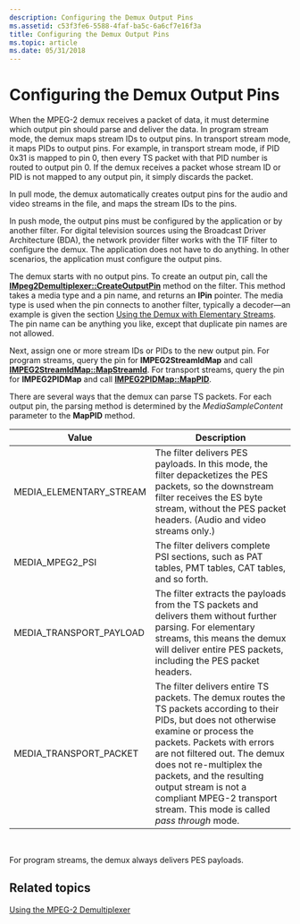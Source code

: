 ```yaml
---
description: Configuring the Demux Output Pins
ms.assetid: c53f3fe6-5588-4faf-ba5c-6a6cf7e16f3a
title: Configuring the Demux Output Pins
ms.topic: article
ms.date: 05/31/2018
---
```


# Configuring the Demux Output Pins

When the MPEG-2 demux receives a packet of data, it must determine which output pin should parse and deliver the data. In program stream mode, the demux maps stream IDs to output pins. In transport stream mode, it maps PIDs to output pins. For example, in transport stream mode, if PID 0x31 is mapped to pin 0, then every TS packet with that PID number is routed to output pin 0. If the demux receives a packet whose stream ID or PID is not mapped to any output pin, it simply discards the packet.

In pull mode, the demux automatically creates output pins for the audio and video streams in the file, and maps the stream IDs to the pins.

In push mode, the output pins must be configured by the application or by another filter. For digital television sources using the Broadcast Driver Architecture (BDA), the network provider filter works with the TIF filter to configure the demux. The application does not have to do anything. In other scenarios, the application must configure the output pins.

The demux starts with no output pins. To create an output pin, call the [**IMpeg2Demultiplexer::CreateOutputPin**](/windows/desktop/api/Strmif/nf-strmif-impeg2demultiplexer-createoutputpin) method on the filter. This method takes a media type and a pin name, and returns an **IPin** pointer. The media type is used when the pin connects to another filter, typically a decoder—an example is given the section [Using the Demux with Elementary Streams](using-the-demux-with-elementary-streams.md). The pin name can be anything you like, except that duplicate pin names are not allowed.

Next, assign one or more stream IDs or PIDs to the new output pin. For program streams, query the pin for **IMPEG2StreamIdMap** and call [**IMPEG2StreamIdMap::MapStreamId**](/windows/desktop/api/Strmif/nf-strmif-impeg2streamidmap-mapstreamid). For transport streams, query the pin for **IMPEG2PIDMap** and call [**IMPEG2PIDMap::MapPID**](/previous-versions/windows/desktop/api/Bdaiface/nf-bdaiface-impeg2pidmap-mappid).

There are several ways that the demux can parse TS packets. For each output pin, the parsing method is determined by the *MediaSampleContent* parameter to the **MapPID** method.



| Value                     | Description                                                                                                                                                                                                                                                                                                                                                        |
|---------------------------|--------------------------------------------------------------------------------------------------------------------------------------------------------------------------------------------------------------------------------------------------------------------------------------------------------------------------------------------------------------------|
| MEDIA\_ELEMENTARY\_STREAM | The filter delivers PES payloads. In this mode, the filter depacketizes the PES packets, so the downstream filter receives the ES byte stream, without the PES packet headers. (Audio and video streams only.)                                                                                                                                                     |
| MEDIA\_MPEG2\_PSI         | The filter delivers complete PSI sections, such as PAT tables, PMT tables, CAT tables, and so forth.                                                                                                                                                                                                                                                               |
| MEDIA\_TRANSPORT\_PAYLOAD | The filter extracts the payloads from the TS packets and delivers them without further parsing. For elementary streams, this means the demux will deliver entire PES packets, including the PES packet headers.                                                                                                                                                    |
| MEDIA\_TRANSPORT\_PACKET  | The filter delivers entire TS packets. The demux routes the TS packets according to their PIDs, but does not otherwise examine or process the packets. Packets with errors are not filtered out. The demux does not re-multiplex the packets, and the resulting output stream is not a compliant MPEG-2 transport stream. This mode is called *pass through* mode. |



 

For program streams, the demux always delivers PES payloads.

## Related topics

<dl> <dt>

[Using the MPEG-2 Demultiplexer](using-the-mpeg-2-demultiplexer.md)
</dt> </dl>

 

 



